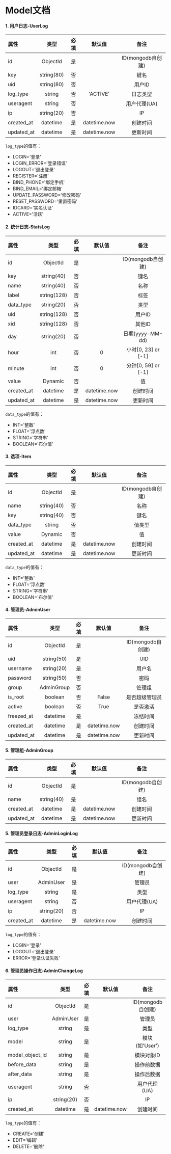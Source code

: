 
# Model文档

#### 1. 用户日志-UserLog

属性 | 类型 | 必填 | 默认值 | 备注
:-|:-:|:-:|:-:|:-: 
id | ObjectId | 是 | | ID(mongodb自创建)
key | string(80) | 否 | | 键名
uid | string(80) | 否 | | 用户ID
log_type | string | 否 | 'ACTIVE' | 日志类型
useragent | string | 否 |  | 用户代理(UA)
ip | string(20) | 否 |  | IP
created_at | datetime | 是 | datetime.now | 创建时间
updated_at | datetime | 是 | datetime.now | 更新时间

`log_type`的值有：

- LOGIN='登录'
- LOGIN_ERROR='登录错误'
- LOGOUT='退出登录'
- REGISTER='注册'
- BIND_PHONE='绑定手机'
- BIND_EMAIL='绑定邮箱'
- UPDATE_PASSWORD='修改密码'
- RESET_PASSWORD='重置密码'
- IDCARD='实名认证'
- ACTIVE='活跃'

#### 2. 统计日志-StatsLog

属性 | 类型 | 必填 | 默认值 | 备注
:-|:-:|:-:|:-:|:-: 
id | ObjectId | 是 | | ID(mongodb自创建)
key | string(40) | 否 | | 键名
name | string(40) | 否 | | 名称
label | string(128) | 否 | | 标签
data_type | string(20) | 否 | | 类型
uid | string(128) | 否 | | 用户ID
xid | string(128) | 否 | | 其他ID
day | string(20) | 否 | | 日期(yyyy-MM-dd)
hour | int | 否 | 0 | 小时[0, 23] or [-1]
minute | int | 否 | 0 | 分钟[0, 59] or [-1]
value | Dynamic | 否 | | 值
created_at | datetime | 是 | datetime.now | 创建时间
updated_at | datetime | 是 | datetime.now | 更新时间

`data_type`的值有：

- INT='整数'
- FLOAT='浮点数'
- STRING='字符串'
- BOOLEAN='布尔值'


#### 3. 选项-Item

属性 | 类型 | 必填 | 默认值 | 备注
:-|:-:|:-:|:-:|:-: 
id | ObjectId | 是 | | ID(mongodb自创建)
name | string(40) | 否 |  | 名称
key | string(40) | 否 |  | 键名
data_type | string | 否 |  | 值类型
value | Dynamic | 否 |  | 值
created_at | datetime | 是 | datetime.now | 创建时间
updated_at | datetime | 是 | datetime.now | 更新时间

`data_type`的值有：

- INT='整数'
- FLOAT='浮点数'
- STRING='字符串'
- BOOLEAN='布尔值'

#### 4. 管理员-AdminUser

属性 | 类型 | 必填 | 默认值 | 备注
:-|:-:|:-:|:-:|:-: 
id | ObjectId | 是 | | ID(mongodb自创建)
uid | string(50) | 是 | | UID
username | string(20) | 是 |  | 用户名
password | string(50) | 否 |  | 密码
group | AdminGroup | 否 |  | 管理组
is_root | boolean | 否 | False | 是否超级管理员
active | boolean | 否 | True | 是否激活
freezed_at | datetime | 是 |  | 冻结时间
created_at | datetime | 是 | datetime.now | 创建时间
updated_at | datetime | 是 | datetime.now | 更新时间

#### 5. 管理组-AdminGroup

属性 | 类型 | 必填 | 默认值 | 备注
:-|:-:|:-:|:-:|:-: 
id | ObjectId | 是 | | ID(mongodb自创建)
name | string(40) | 是 |  | 组名
created_at | datetime | 是 | datetime.now | 创建时间
updated_at | datetime | 是 | datetime.now | 更新时间

#### 5. 管理员登录日志-AdminLoginLog

属性 | 类型 | 必填 | 默认值 | 备注
:-|:-:|:-:|:-:|:-: 
id | ObjectId | 是 | | ID(mongodb自创建)
user | AdminUser | 是 |  | 管理员
log_type | string | 是 |  | 类型
useragent | string | 否 |  | 用户代理(UA)
ip | string(20) | 否 |  | IP
created_at | datetime | 是 | datetime.now | 创建时间

`log_type`的值有：

- LOGIN='登录'
- LOGOUT='退出登录'
- ERROR='登录认证失败'

#### 6. 管理员操作日志-AdminChangeLog

属性 | 类型 | 必填 | 默认值 | 备注
:-|:-:|:-:|:-:|:-: 
id | ObjectId | 是 | | ID(mongodb自创建)
user | AdminUser | 是 |  | 管理员
log_type | string | 是 |  | 类型
model | string | 是 |  | 模块(如'User')
model_object_id | string | 是 |  | 模块对象ID
before_data | string | 是 |  | 操作前数据
after_data | string | 是 |  | 操作后数据
useragent | string | 否 |  | 用户代理(UA)
ip | string(20) | 否 |  | IP
created_at | datetime | 是 | datetime.now | 创建时间

`log_type`的值有：

- CREATE='创建'
- EDIT='编辑'
- DELETE='删除'

